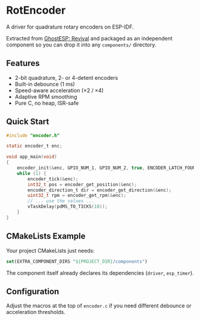 # RotEncoder

A driver for quadrature rotary encoders on ESP-IDF. 

Extracted from [GhostESP: Revival](https://github.com/jaylikesbunda/Ghost_ESP) and packaged as an independent component so you can drop it into any `components/` directory.

## Features
* 2-bit quadrature, 2- or 4-detent encoders
* Built-in debounce (1 ms)
* Speed-aware acceleration (×2 / ×4)
* Adaptive RPM smoothing
* Pure C, no heap, ISR-safe

## Quick Start
```c
#include "encoder.h"

static encoder_t enc;

void app_main(void)
{
    encoder_init(&enc, GPIO_NUM_1, GPIO_NUM_2, true, ENCODER_LATCH_FOUR3);
    while (1) {
        encoder_tick(&enc);
        int32_t pos = encoder_get_position(&enc);
        encoder_direction_t dir = encoder_get_direction(&enc);
        uint32_t rpm = encoder_get_rpm(&enc);
        // ... use the values ...
        vTaskDelay(pdMS_TO_TICKS(10));
    }
}
```

## CMakeLists Example
Your project CMakeLists just needs:
```cmake
set(EXTRA_COMPONENT_DIRS "${PROJECT_DIR}/components")
```
The component itself already declares its dependencies (`driver`, `esp_timer`).

## Configuration
Adjust the macros at the top of `encoder.c` if you need different debounce or acceleration thresholds.
